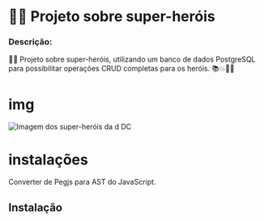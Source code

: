 <h1> 🦸‍♂️ Projeto sobre super-heróis </h1>

<h3> Descrição: </h3>

🦸‍♂️ Projeto sobre super-heróis, utilizando um banco de dados PostgreSQL para possibilitar operações CRUD completas para os heróis. 📚💥🦹‍♂️

# img
<img src="https://www.google.com/url?sa=i&url=https%3A%2F%2Fcanaltech.com.br%2Fquadrinhos%2Fdc-comics-aponta-quem-sao-seus-15-super-herois-mais-fortes-atualmente-278031%2F&psig=AOvVaw1zBComZatJjxZ6ggNHFGPj&ust=1715277027013000&source=images&cd=vfe&opi=89978449&ved=0CBIQjRxqFwoTCKif_oXP_oUDFQAAAAAdAAAAABAE" alt="Imagem dos super-heróis da d DC ">

# instalações


Converter de Pegjs para AST do JavaScript.

## Instalação



